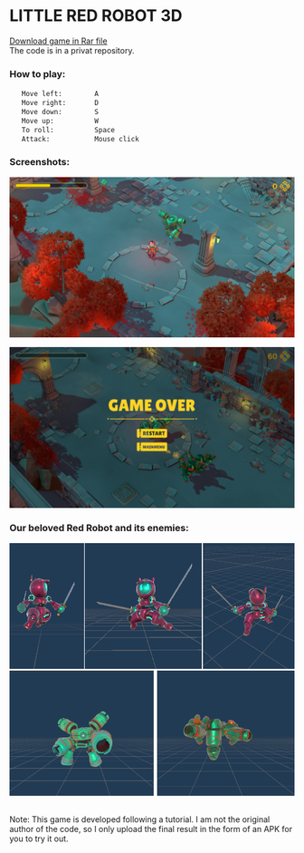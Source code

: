 # LITTLE RED ROBOT 3D
[Download game in Rar file](https://github.com/DamianPyCoder/Unity__Games__x6/tree/main/red_robot_executable)  
The code is in a privat repository.

### How to play:
```
   Move left:        A
   Move right:       D
   Move down:        S
   Move up:          W
   To roll:          Space
   Attack:           Mouse click
```



### Screenshots:
![](https://github.com/DamianPyCoder/Unity__Games__x6/blob/main/red_robot_executable/screenshots/robot2.png)

![](https://github.com/DamianPyCoder/Unity__Games__x6/blob/main/red_robot_executable/screenshots/robot6.png)  


### Our beloved Red Robot and its enemies:
![](https://github.com/DamianPyCoder/Unity__Games__x6/blob/main/red_robot_executable/assets/prota.png)
![](https://github.com/DamianPyCoder/Unity__Games__x6/blob/main/red_robot_executable/assets/enemy.png)  


## 

Note: This game is developed following a tutorial. I am not the original author of the code, so I only upload the final result in the form of an APK for you to try it out.
